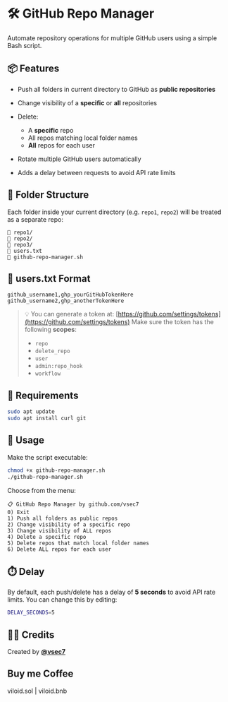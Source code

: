 # 🛠️ GitHub Repo Manager

Automate repository operations for multiple GitHub users using a simple Bash script.

## 📦 Features

* Push all folders in current directory to GitHub as **public repositories**
* Change visibility of a **specific** or **all** repositories
* Delete:

  * A **specific** repo
  * All repos matching local folder names
  * **All** repos for each user
* Rotate multiple GitHub users automatically
* Adds a delay between requests to avoid API rate limits

## 📂 Folder Structure

Each folder inside your current directory (e.g. `repo1`, `repo2`) will be treated as a separate repo:

```
📁 repo1/
📁 repo2/
📁 repo3/
📄 users.txt
📄 github-repo-manager.sh
```

## 📝 users.txt Format

```
github_username1,ghp_yourGitHubTokenHere
github_username2,ghp_anotherTokenHere
```

> 💡 You can generate a token at: [https://github.com/settings/tokens](https://github.com/settings/tokens)
> Make sure the token has the following **scopes**:
>
> * `repo`
> * `delete_repo`
> * `user`
> * `admin:repo_hook`
> * `workflow`

## 🧲 Requirements

```bash
sudo apt update
sudo apt install curl git
```

## 🚀 Usage

Make the script executable:

```bash
chmod +x github-repo-manager.sh
./github-repo-manager.sh
```

Choose from the menu:

```
📋 GitHub Repo Manager by github.com/vsec7
0) Exit
1) Push all folders as public repos
2) Change visibility of a specific repo
3) Change visibility of ALL repos
4) Delete a specific repo
5) Delete repos that match local folder names
6) Delete ALL repos for each user
```

## ⏱️ Delay

By default, each push/delete has a delay of **5 seconds** to avoid API rate limits. You can change this by editing:

```bash
DELAY_SECONDS=5
```


## 🧑‍💻 Credits

Created by **[@vsec7](https://github.com/vsec7)**

## Buy me Coffee

viloid.sol | viloid.bnb
